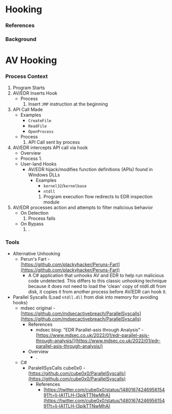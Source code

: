 <!---------------------------------------------------------------------------------
Copyright: (c) BLS OPS LLC.
This program is free software: you can redistribute it and/or modify
it under the terms of the GNU General Public License as published by
the Free Software Foundation, version 3.
This program is distributed in the hope that it will be useful,
but WITHOUT ANY WARRANTY; without even the implied warranty of
MERCHANTABILITY or FITNESS FOR A PARTICULAR PURPOSE. See the
GNU General Public License for more details.
You should have received a copy of the GNU General Public License
along with this program. If not, see <https://www.gnu.org/licenses/>.
--------------------------------------------------------------------------------->
# Hooking
### References

### Background

# AV Hooking

### Process Context
1. Program Starts
1. AV/EDR Inserts Hook
	* Process
		1. Insert `JMP` instruction at the beginning
1. API Call Made
	* Examples
		* `CreateFile`
		* `ReadFile`
		* `OpenProcess`
	* Process
		1. API Call sent by process
1. AV/EDR intercepts API call via hook
	* Overview
	* Process
		1. 
	* User-land Hooks
		* AV/EDR hijack/modifies function definitions (APIs) found in Windows DLLs
			* Examples
				* `kernel32`/`kernelbase`
				* `ntdll`
				1. Program execution flow redirects to EDR inspection module
1. AV/EDR processes action and attempts to filter malicious behavior
	* On Detection
		1. Process fails
	* On Bypass
		1. .

### Tools

* Alternative Unhooking
	* Perun's Fart -<br />[https://github.com/plackyhacker/Peruns-Fart](https://github.com/plackyhacker/Peruns-Fart)
		* A C# application that unhooks AV and EDR to help run malicious code undetected. This differs to this classic unhooking technique because it does not need to load the 'clean' copy of ntdll.dll from disk, it copies it from another process before AV/EDR can hook it.
* Parallel Syscalls (Load `ntdll.dll` from disk into memory for avoiding hooks)
	* mdsec original -<br />[https://github.com/mdsecactivebreach/ParallelSyscalls](https://github.com/mdsecactivebreach/ParallelSyscalls)
		* References
			* mdsec blog: "EDR Parallel-asis through Analysis" -<br />[https://www.mdsec.co.uk/2022/01/edr-parallel-asis-through-analysis/](https://www.mdsec.co.uk/2022/01/edr-parallel-asis-through-analysis/)
		* Overview
			* .
	* C#
		* ParalellSysCalls cube0x0 -<br />[https://github.com/cube0x0/ParallelSyscalls](https://github.com/cube0x0/ParallelSyscalls)
			* References
				* [https://twitter.com/cube0x0/status/1480167424695615491?t=lj-IA1TLH-l3pikTTNwMhA](https://twitter.com/cube0x0/status/1480167424695615491?t=lj-IA1TLH-l3pikTTNwMhA)

